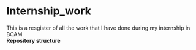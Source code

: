 # Internship_work
This is a resgister of all the work that I have done during my internship in BCAM  
**Repository structure**
